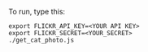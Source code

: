 To run, type this:

	export FLICKR_API_KEY=<YOUR API KEY>
	export FLICKR_SECRET=<YOUR_SECRET>
	./get_cat_photo.js

